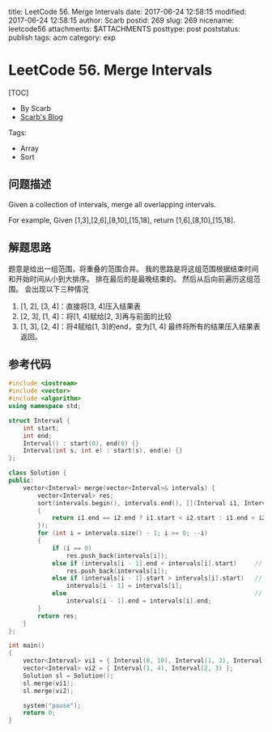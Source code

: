 title: LeetCode 56. Merge Intervals
date: 2017-06-24 12:58:15
modified: 2017-06-24 12:58:15
author: Scarb
postid: 269
slug: 269
nicename: leetcode56
attachments: $ATTACHMENTS
posttype: post
poststatus: publish
tags: acm
category: exp

# LeetCode 56. Merge Intervals
[TOC]

- By Scarb
- [Scarb's Blog](http://115.28.48.229/wordpress/)


Tags:

- Array
- Sort


## 问题描述

Given a collection of intervals, merge all overlapping intervals.

For example,
Given [1,3],[2,6],[8,10],[15,18],
return [1,6],[8,10],[15,18].

## 解题思路
题意是给出一组范围，将重叠的范围合并。
我的思路是将这组范围根据结束时间和开始时间从小到大排序。
排在最后的是最晚结束的。
然后从后向前遍历这组范围。
会出现以下三种情况
1. [1, 2], [3, 4]：直接将[3, 4]压入结果表
2. [2, 3], [1, 4]：将[1, 4]赋给[2, 3]再与前面的比较
3. [1, 3], [2, 4]：将4赋给[1, 3]的end，变为[1, 4]
最终将所有的结果压入结果表返回。

## 参考代码
```C++
#include <iostream>
#include <vector>
#include <algorithm>
using namespace std;

struct Interval {
	int start;
	int end;
	Interval() : start(0), end(0) {}
	Interval(int s, int e) : start(s), end(e) {}
};

class Solution {
public:
	vector<Interval> merge(vector<Interval>& intervals) {
		vector<Interval> res;
		sort(intervals.begin(), intervals.end(), [](Interval i1, Interval i2)
		{
			return i1.end == i2.end ? i1.start < i2.start : i1.end < i2.end;
		});
		for (int i = intervals.size() - 1; i >= 0; --i)
		{
			if (i == 0)
				res.push_back(intervals[i]);
			else if (intervals[i - 1].end < intervals[i].start)		// [1, 2], [3, 4]
				res.push_back(intervals[i]);
			else if (intervals[i - 1].start > intervals[i].start)	// [2, 3], [1, 4]
				intervals[i - 1] = intervals[i];
			else													// [1, 3], [2, 4]
				intervals[i - 1].end = intervals[i].end;
		}
		return res;
	}
};

int main()
{
	vector<Interval> vi1 = { Interval(8, 10), Interval(1, 3), Interval(2, 6), Interval(15, 18) };
	vector<Interval> vi2 = { Interval(1, 4), Interval(2, 3) };
	Solution sl = Solution();
	sl.merge(vi1);
	sl.merge(vi2);

	system("pause");
	return 0;
}
```